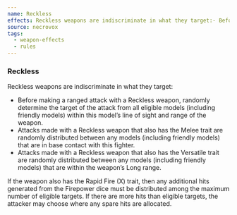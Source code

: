 ```yaml
---
name: Reckless
effects: Reckless weapons are indiscriminate in what they target:- Before making a ranged attack with a Reckless weapon, randomly determine the target of the attack from all eligible models (including friendly  models) within this model’s line of sight and range of the weapon.- Attacks made with a Reckless weapon that also has the Melee trait are randomly distributed between any  models (including friendly models) that are in base  contact with this fighter.- Attacks made with a Reckless weapon that also has the Versatile trait are randomly distributed between  any models (including friendly models) that are within the weapon’s Long range.If the weapon also has the Rapid Fire (X) trait, thenany additional hits generated from the Firepower dicemust be distributed among the maximum number of eligible targets. If there are more hits than eligible targets, the attacker may choose where any spare hitsare allocated.
source: necrovox
tags:
  - weapon-effects
  - rules
---
```

### Reckless

Reckless weapons are indiscriminate in what they target:

- Before making a ranged attack with a Reckless weapon, randomly determine the target of the attack from all eligible models (including friendly
  models) within this model’s line of sight and range of the weapon.
- Attacks made with a Reckless weapon that also has the Melee trait are randomly distributed between any
  models (including friendly models) that are in base
  contact with this fighter.
- Attacks made with a Reckless weapon that also has the Versatile trait are randomly distributed between
  any models (including friendly models) that are within the weapon’s Long range.

If the weapon also has the Rapid Fire (X) trait, then
any additional hits generated from the Firepower dice
must be distributed among the maximum number of eligible targets. If there are more hits than eligible targets, the attacker may choose where any spare hits
are allocated.